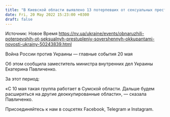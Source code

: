 ```yaml
---
title: "В Киевской области выявлено 13 потерпевших от сексуальных преступлений, совершенных оккупантами — МВД"
date: Fri, 20 May 2022 15:23:00 +0300
draft: false
---
```

Источник: Новое Время https://nv.ua/ukraine/events/obnaruzhili-poterpevshih-ot-seksualnyh-prestupleniy-sovershennyh-okkupantami-novosti-ukrainy-50243839.html


Война России против Украины — главные события 20 мая

Об этом сообщила заместитель министра внутренних дел Украины Екатерина Павличенко.

За этот период:

«С 10 мая такая группа работает в Сумской области. Дальше будем расширяться на другие деоккупированные области», — сказала Павличенко.

Присоединяйтесь к нам в соцсетях Facebook, Telegram и Instagram.
